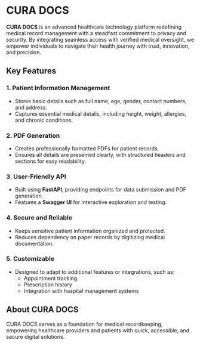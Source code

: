 # CURA DOCS

**CURA DOCS**  is an advanced healthcare technology platform redefining medical record management with a steadfast commitment to privacy and security. By integrating seamless access with verified medical oversight, we empower individuals to navigate their health journey with trust, innovation, and precision.

## Key Features  

### 1. Patient Information Management  
- Stores basic details such as full name, age, gender, contact numbers, and address.  
- Captures essential medical details, including height, weight, allergies, and chronic conditions.  

### 2. PDF Generation  
- Creates professionally formatted PDFs for patient records.  
- Ensures all details are presented clearly, with structured headers and sections for easy readability.  

### 3. User-Friendly API  
- Built using **FastAPI**, providing endpoints for data submission and PDF generation.  
- Features a **Swagger UI** for interactive exploration and testing.  

### 4. Secure and Reliable  
- Keeps sensitive patient information organized and protected.  
- Reduces dependency on paper records by digitizing medical documentation.  

### 5. Customizable  
- Designed to adapt to additional features or integrations, such as:  
  - Appointment tracking  
  - Prescription history  
  - Integration with hospital management systems  

## About CURA DOCS  

CURA DOCS serves as a foundation for medical recordkeeping, empowering healthcare providers and patients with quick, accessible, and secure digital solutions.  
